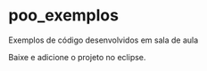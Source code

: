 # poo_exemplos
Exemplos de código desenvolvidos em sala de aula


Baixe e adicione o projeto no eclipse. 
